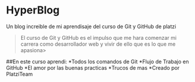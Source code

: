 # HyperBlog
Un blog increible de mi aprendisaje del curso de Git y GitHub de platzi
>El curso de Git y GitHub es el impulso que me hara comenzar mi carrera como desarrollador web y vivir de ello que es lo que me apasiona>

##En este curso aprendi: 
*Todos los comandos de Git 
*Flujo de Trabajo en GitHub
*El amor por las buenas practicas
*Trucos de mas 
*Creado por PlatziTeam
